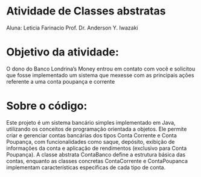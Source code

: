 # Atividade de Classes abstratas

Aluna: Leticia Farinacio
Prof. Dr. Anderson Y. Iwazaki 

# Objetivo da atividade: 
O dono do Banco Londrina’s Money entrou em
contato com você e solicitou que fosse
implementado um sistema que mexesse com as
principais ações referente a uma conta poupança e
corrente

# Sobre o código:
Este projeto é um sistema bancário simples implementado em Java, utilizando os conceitos de programação orientada a objetos. Ele permite criar e gerenciar contas bancárias dos tipos Conta Corrente e Conta Poupança, com funcionalidades como saque, depósito, exibição de informações da conta e aplicação de rendimentos (exclusivo para Conta Poupança). A classe abstrata ContaBanco define a estrutura básica das contas, enquanto as classes concretas ContaCorrente e ContaPoupanca implementam características específicas de cada tipo de conta.
